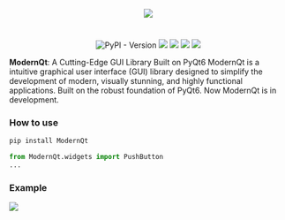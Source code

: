<p align="center">
    <img src="Logo.png">
</p>
<h1></h1>

<p align="center">

  <img alt="PyPI - Version" src="https://img.shields.io/pypi/v/ModernQt">
  <img src="https://img.shields.io/github/license/chebupelka8/ModernQt">
  <img src="https://img.shields.io/github/commit-activity/t/chebupelka8/ModernQt"> 
  <img src="https://img.shields.io/github/stars/chebupelka8/ModernQt">
  <img src="https://img.shields.io/github/watchers/chebupelka8/ModernQt">
  
</p>

<b>ModernQt</b>: A Cutting-Edge GUI Library Built on PyQt6 ModernQt is a intuitive graphical user interface (GUI) library designed to simplify the development of modern, visually stunning, and highly functional applications. Built on the robust foundation of PyQt6. Now ModernQt is in development.

<h3>How to use</h3>

```sh
pip install ModernQt
```

```python
from ModernQt.widgets import PushButton
...
```

<h3>Example</h3>
<img src="example.png">
